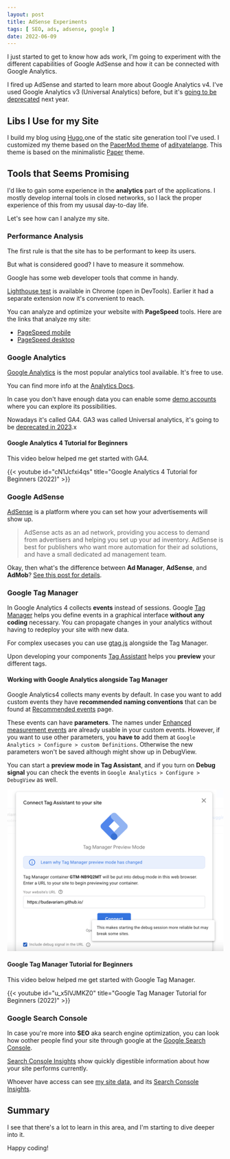 ```yaml
---
layout: post
title: AdSense Experiments
tags: [ SEO, ads, adsense, google ]
date: 2022-06-09
---
```


I just started to get to know how ads work, I'm going to experiment with the different capabilities of Google AdSense and how it can be connected with Google Analytics.

<!--more-->

I fired up AdSense and started to learn more about Google Analytics v4.
I've used Google Analytics v3 (Universal Analytics) before, but it's [going to be deprecated](https://support.google.com/analytics/answer/11583528?hl=en) next year.

## Libs I Use for my Site

I build my blog using [Hugo](https://gohugo.io/documentation/),one of the static site generation tool I've used.
I customized my theme based on the [PaperMod theme](https://github.com/budavariam/hugo-PaperMod/tree/budavariam) of [adityatelange](https://github.com/adityatelange). This theme is based on the minimalistic [Paper](https://github.com/nanxiaobei/hugo-paper) theme.

## Tools that Seems Promising

I'd like to gain some experience in the **analytics** part of the applications.
I mostly develop internal tools in closed networks, so I lack the proper experience
of this from my ususal day-to-day life.

Let's see how can I analyze my site.

### Performance Analysis

The first rule is that the site has to be performant to keep its users.

But what is considered good? I have to measure it sommehow.

Google has some web developer tools that comme in handy.

[Lighthouse test](https://developer.chrome.com/docs/lighthouse/overview/) is available in Chrome (open in DevTools).
Earlier it had a separate extension now it's convenient to reach.

You can analyze and optimize your website with **PageSpeed** tools.
Here are the links that analyze my site:

- [PageSpeed mobile](https://pagespeed.web.dev/report?url=https%3A%2F%2Fbudavariam.github.io%2F&form_factor=mobile)
- [PageSpeed desktop](https://pagespeed.web.dev/report?url=https%3A%2F%2Fbudavariam.github.io%2F&form_factor=desktop)

### Google Analytics

[Google Analytics](https://analytics.google.com/analytics/web/) is the most popular analytics tool available. It's free to use.

You can find more info at the [Analytics Docs](https://developers.google.com/analytics).

In case you don't have enough data you can enable some [demo accounts](https://support.google.com/analytics/answer/6367342?hl=en#zippy=%2Cin-this-article) where you can explore its possibilities.

Nowadays it's called GA4. GA3 was called Universal analytics, it's going to be [deprecated in 2023](https://blog.google/products/marketingplatform/analytics/prepare-for-future-with-google-analytics-4/?utm_campaign=2022-q1-gbl-all-gafree).x

#### Google Analytics 4 Tutorial for Beginners

This video below helped me get started with GA4.

{{< youtube  id="cN1Jcfxi4qs" title="Google Analytics 4 Tutorial for Beginners (2022)" >}}

### Google AdSense

[AdSense](https://www.google.com/adsense/start/) is a platform where you can set how your advertisements will show up.

> AdSense acts as an ad network, providing you access to demand from advertisers and helping you set up your ad inventory. AdSense is best for publishers who want more automation for their ad solutions, and have a small dedicated ad management team.

Okay, then what's the difference between **Ad Manager**, **AdSense**, and **AdMob**? [See this post for details](https://support.google.com/admob/answer/9234653?hl=en).

### Google Tag Manager

In Google Analytics 4 collects **events** instead of sessions.
Google [Tag Manager](https://tagmanager.google.com/) helps you define events in a graphical interface **without any coding** necessary. You can propagate changes in your analytics without having to redeploy your site with new data.

For complex usecases you can use [gtag.js](https://developers.google.com/tag-platform/gtagjs/configure) alongside the Tag Manager.

Upon developing your components [Tag Assistant](https://tagassistant.google.com/) helps you **preview** your different tags.

#### Working with Google Analytics alongside Tag Manager

Google Analytics4 collects many events by default. In case you want to add custom events they have **recommended naming conventions** that can be found at [Recommended events](https://support.google.com/analytics/answer/9267735?hl=en) page.

These events can have **parameters**. The names under [Enhanced measurement events](https://support.google.com/analytics/answer/9216061?hl=en) are already usable in your custom events. However, if you want to use other parameters, you **have to** add them at `Google Analytics > Configure > custom Definitions`. Otherwise the new parameters won't be saved although might show up in DebugView.

You can start a **preview mode in Tag Assistant**, and if you turn on **Debug signal** you can check the events in `Google Analytics > Configure > DebugView` as well.

![TagAssistant can send debug signal](tagassistant.png)

#### Google Tag Manager Tutorial for Beginners

This video below helped me get started with Google Tag Manager.

{{< youtube id="u_x5lVJMKZ0" title="Google Tag Manager Tutorial for Beginners (2022)" >}}

### Google Search Console

In case you're more into **SEO** aka search engine optimization, you can look how oother people find your site through google at the [Google Search Console](https://developers.google.com/search).

[Search Console Insights](https://search.google.com/search-console/insights/u/0/about) show quickly digestible information about how your site performs currently.

Whoever have access can see [my site data](https://search.google.com/search-console?resource_id=https://budavariam.github.io/), and its [Search Console Insights](https://search.google.com/search-console/insights/u/0?resource_id=https://budavariam.github.io/).

## Summary

I see that there's a lot to learn in this area, and I'm starting to dive deeper into it.

Happy coding!
